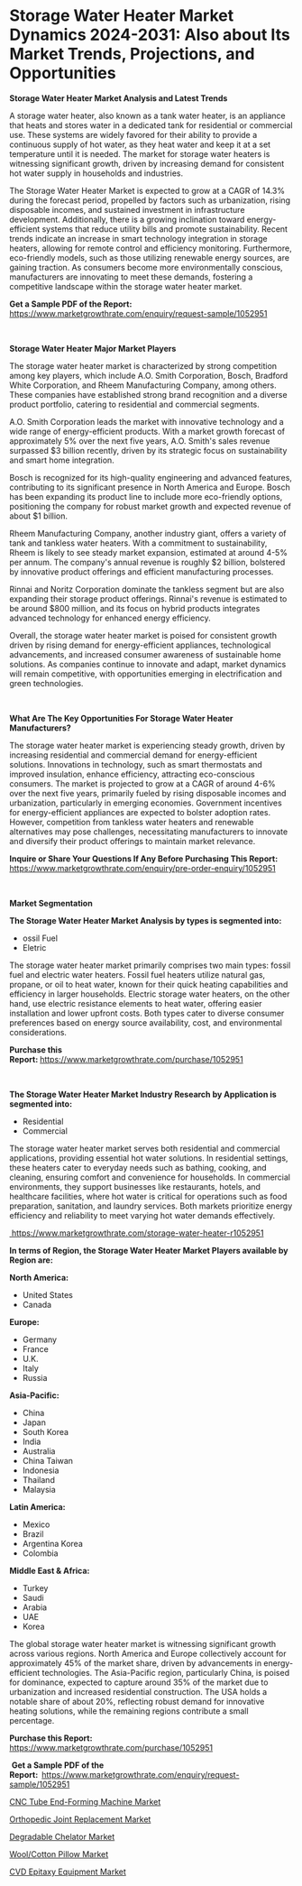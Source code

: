 <p><h1>Storage Water Heater Market Dynamics 2024-2031: Also about Its Market Trends, Projections, and Opportunities</h1></p><p><strong>Storage Water Heater Market Analysis and Latest Trends</strong></p>
<p><p>A storage water heater, also known as a tank water heater, is an appliance that heats and stores water in a dedicated tank for residential or commercial use. These systems are widely favored for their ability to provide a continuous supply of hot water, as they heat water and keep it at a set temperature until it is needed. The market for storage water heaters is witnessing significant growth, driven by increasing demand for consistent hot water supply in households and industries.</p><p>The Storage Water Heater Market is expected to grow at a CAGR of 14.3% during the forecast period, propelled by factors such as urbanization, rising disposable incomes, and sustained investment in infrastructure development. Additionally, there is a growing inclination toward energy-efficient systems that reduce utility bills and promote sustainability. Recent trends indicate an increase in smart technology integration in storage heaters, allowing for remote control and efficiency monitoring. Furthermore, eco-friendly models, such as those utilizing renewable energy sources, are gaining traction. As consumers become more environmentally conscious, manufacturers are innovating to meet these demands, fostering a competitive landscape within the storage water heater market.</p></p>
<p><strong>Get a Sample PDF of the Report:&nbsp;</strong> <a href="https://www.marketgrowthrate.com/enquiry/request-sample/1052951">https://www.marketgrowthrate.com/enquiry/request-sample/1052951</a></p>
<p>&nbsp;</p>
<p><strong>Storage Water Heater Major Market Players</strong></p>
<p><p>The storage water heater market is characterized by strong competition among key players, which include A.O. Smith Corporation, Bosch, Bradford White Corporation, and Rheem Manufacturing Company, among others. These companies have established strong brand recognition and a diverse product portfolio, catering to residential and commercial segments.</p><p>A.O. Smith Corporation leads the market with innovative technology and a wide range of energy-efficient products. With a market growth forecast of approximately 5% over the next five years, A.O. Smith's sales revenue surpassed $3 billion recently, driven by its strategic focus on sustainability and smart home integration.</p><p>Bosch is recognized for its high-quality engineering and advanced features, contributing to its significant presence in North America and Europe. Bosch has been expanding its product line to include more eco-friendly options, positioning the company for robust market growth and expected revenue of about $1 billion.</p><p>Rheem Manufacturing Company, another industry giant, offers a variety of tank and tankless water heaters. With a commitment to sustainability, Rheem is likely to see steady market expansion, estimated at around 4-5% per annum. The company's annual revenue is roughly $2 billion, bolstered by innovative product offerings and efficient manufacturing processes.</p><p>Rinnai and Noritz Corporation dominate the tankless segment but are also expanding their storage product offerings. Rinnai's revenue is estimated to be around $800 million, and its focus on hybrid products integrates advanced technology for enhanced energy efficiency.</p><p>Overall, the storage water heater market is poised for consistent growth driven by rising demand for energy-efficient appliances, technological advancements, and increased consumer awareness of sustainable home solutions. As companies continue to innovate and adapt, market dynamics will remain competitive, with opportunities emerging in electrification and green technologies.</p></p>
<p>&nbsp;</p>
<p><strong>What Are The Key Opportunities For Storage Water Heater Manufacturers?</strong></p>
<p><p>The storage water heater market is experiencing steady growth, driven by increasing residential and commercial demand for energy-efficient solutions. Innovations in technology, such as smart thermostats and improved insulation, enhance efficiency, attracting eco-conscious consumers. The market is projected to grow at a CAGR of around 4-6% over the next five years, primarily fueled by rising disposable incomes and urbanization, particularly in emerging economies. Government incentives for energy-efficient appliances are expected to bolster adoption rates. However, competition from tankless water heaters and renewable alternatives may pose challenges, necessitating manufacturers to innovate and diversify their product offerings to maintain market relevance.</p></p>
<p><strong>Inquire or Share Your Questions If Any Before Purchasing This Report:</strong> <a href="https://www.marketgrowthrate.com/enquiry/pre-order-enquiry/1052951">https://www.marketgrowthrate.com/enquiry/pre-order-enquiry/1052951</a></p>
<p>&nbsp;</p>
<p><strong>Market Segmentation</strong></p>
<p><strong>The Storage Water Heater Market Analysis by types is segmented into:</strong></p>
<p><ul><li>ossil Fuel</li><li>Eletric</li></ul></p>
<p><p>The storage water heater market primarily comprises two main types: fossil fuel and electric water heaters. Fossil fuel heaters utilize natural gas, propane, or oil to heat water, known for their quick heating capabilities and efficiency in larger households. Electric storage water heaters, on the other hand, use electric resistance elements to heat water, offering easier installation and lower upfront costs. Both types cater to diverse consumer preferences based on energy source availability, cost, and environmental considerations.</p></p>
<p><strong>Purchase this Report:&nbsp;</strong><a href="https://www.marketgrowthrate.com/purchase/1052951">https://www.marketgrowthrate.com/purchase/1052951</a></p>
<p>&nbsp;</p>
<p><strong>The Storage Water Heater Market Industry Research by Application is segmented into:</strong></p>
<p><ul><li>Residential</li><li>Commercial</li></ul></p>
<p><p>The storage water heater market serves both residential and commercial applications, providing essential hot water solutions. In residential settings, these heaters cater to everyday needs such as bathing, cooking, and cleaning, ensuring comfort and convenience for households. In commercial environments, they support businesses like restaurants, hotels, and healthcare facilities, where hot water is critical for operations such as food preparation, sanitation, and laundry services. Both markets prioritize energy efficiency and reliability to meet varying hot water demands effectively.</p></p>
<p><a href="https://www.marketgrowthrate.com/storage-water-heater-r1052951">&nbsp;https://www.marketgrowthrate.com/storage-water-heater-r1052951</a></p>
<p><strong>In terms of Region, the Storage Water Heater Market Players available by Region are:</strong></p>
<p>
    <p> <strong> North America: </strong>
        <ul>
            <li>United States</li>
            <li>Canada</li>
        </ul>
        </p> 
    <p> <strong> Europe: </strong>
        <ul>
            <li>Germany</li>
            <li>France</li>
            <li>U.K.</li>
            <li>Italy</li>
            <li>Russia</li>
        </ul>
        </p> 
    <p> <strong> Asia-Pacific: </strong>
        <ul>
            <li>China</li>
            <li>Japan</li>
            <li>South Korea</li>
            <li>India</li>
            <li>Australia</li>
            <li>China Taiwan</li>
            <li>Indonesia</li>
            <li>Thailand</li>
            <li>Malaysia</li>
        </ul>
        </p> 
    <p> <strong> Latin America: </strong>
        <ul>
            <li>Mexico</li>
            <li>Brazil</li>
            <li>Argentina Korea</li>
            <li>Colombia</li>
        </ul>
        </p> 
    <p> <strong> Middle East & Africa: </strong>
        <ul>
            <li>Turkey</li>
            <li>Saudi</li>
            <li>Arabia</li>
            <li>UAE</li>
            <li>Korea</li>
        </ul>
    </p>
    </p>
<p><p>The global storage water heater market is witnessing significant growth across various regions. North America and Europe collectively account for approximately 45% of the market share, driven by advancements in energy-efficient technologies. The Asia-Pacific region, particularly China, is poised for dominance, expected to capture around 35% of the market due to urbanization and increased residential construction. The USA holds a notable share of about 20%, reflecting robust demand for innovative heating solutions, while the remaining regions contribute a small percentage.</p></p>
<p><strong>Purchase this Report: </strong><a href="https://www.marketgrowthrate.com/purchase/1052951">https://www.marketgrowthrate.com/purchase/1052951</a></p>
<p>&nbsp;<strong>Get a Sample PDF of the Report:&nbsp;&nbsp;</strong><a href="https://www.marketgrowthrate.com/enquiry/request-sample/1052951">https://www.marketgrowthrate.com/enquiry/request-sample/1052951</a></p>
<p><strong></strong></p>
<p><p><a href="https://issuu.com/reportprime-2/docs/cnc-tube-end-forming-machine-market_25de9bc60b792c">CNC Tube End-Forming Machine Market</a></p><p><a href="https://www.linkedin.com/pulse/global-orthopedic-joint-replacement-market-exploring-share-trends-p5fse">Orthopedic Joint Replacement Market</a></p><p><a href="https://medium.com/@nonabeer1935/global-degradable-chelator-industry-analysis-report-degradable-chelator-market-size-share-and-846d8852f045">Degradable Chelator Market</a></p><p><a href="https://medium.com/@mm14022023/wool-cotton-pillow-market-industry-trends-and-forecast-for-period-from-2024-to-2031-5b04bd4f72eb">Wool/Cotton Pillow Market</a></p><p><a href="https://issuu.com/reportprime-2/docs/cvd-epitaxy-equipment-market-size-2_1f965efe9d1f06">CVD Epitaxy Equipment Market</a></p></p>